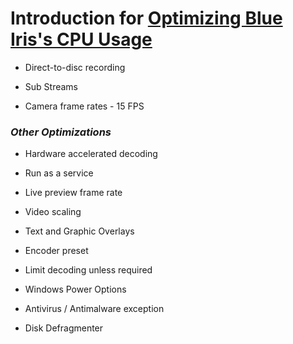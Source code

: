 # Introduction for [Optimizing Blue Iris's CPU Usage](https://ipcamtalk.com/wiki/optimizing-blue-iris-s-cpu-usage/)




- Direct-to-disc recording


- Sub Streams


- Camera frame rates - 15 FPS


### _Other Optimizations_

- Hardware accelerated decoding

- Run as a service

- Live preview frame rate

- Video scaling

- Text and Graphic Overlays

- Encoder preset

- Limit decoding unless required

- Windows Power Options

- Antivirus / Antimalware exception

- Disk Defragmenter
